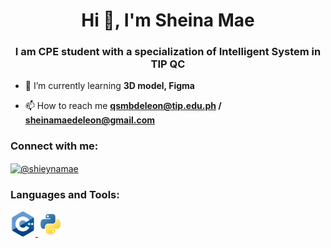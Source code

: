 <h1 align="center">Hi 👋, I'm Sheina Mae</h1>
<h3 align="center">I am CPE student with a specialization of Intelligent System in TIP QC</h3>

- 🌱 I’m currently learning **3D model, Figma**

- 📫 How to reach me **qsmbdeleon@tip.edu.ph / sheinamaedeleon@gmail.com**

<h3 align="left">Connect with me:</h3>
<p align="left">
<a href="https://instagram.com/@shieynamae" target="blank"><img align="center" src="https://raw.githubusercontent.com/rahuldkjain/github-profile-readme-generator/master/src/images/icons/Social/instagram.svg" alt="@shieynamae" height="30" width="40" /></a>
</p>

<h3 align="left">Languages and Tools:</h3>
<p align="left"> <a href="https://www.w3schools.com/cpp/" target="_blank" rel="noreferrer"> <img src="https://raw.githubusercontent.com/devicons/devicon/master/icons/cplusplus/cplusplus-original.svg" alt="cplusplus" width="40" height="40"/> </a> <a href="https://www.python.org" target="_blank" rel="noreferrer"> <img src="https://raw.githubusercontent.com/devicons/devicon/master/icons/python/python-original.svg" alt="python" width="40" height="40"/> </a> </p>
